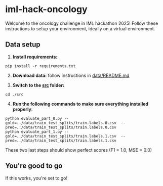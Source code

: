 # iml-hack-oncology

Welcome to the oncology challenge in IML hackathon 2025!
Follow these instructions to setup your environment, ideally on a virtual environment.


## Data setup 

1. **Install requirements:**
```
pip install -r requirements.txt
```
2. **Download data:** follow instructions in [data/README.md](data/README.md)

3. **Switch to the [src](src) folder:**
```
cd ./src
```

4. **Run the following commands to make sure everything installed properly**:
```
python evaluate_part_0.py --gold=../data/train_test_splits/train.labels.0.csv  --pred=../data/train_test_splits/train.labels.0.csv
python evaluate_part_1.py --gold=../data/train_test_splits/train.labels.1.csv  --pred=../data/train_test_splits/train.labels.1.csv
```

These two last steps should show perfect scores (F1 = 1.0, MSE = 0.0)

## You're good to go

If this works, you're set to go!

